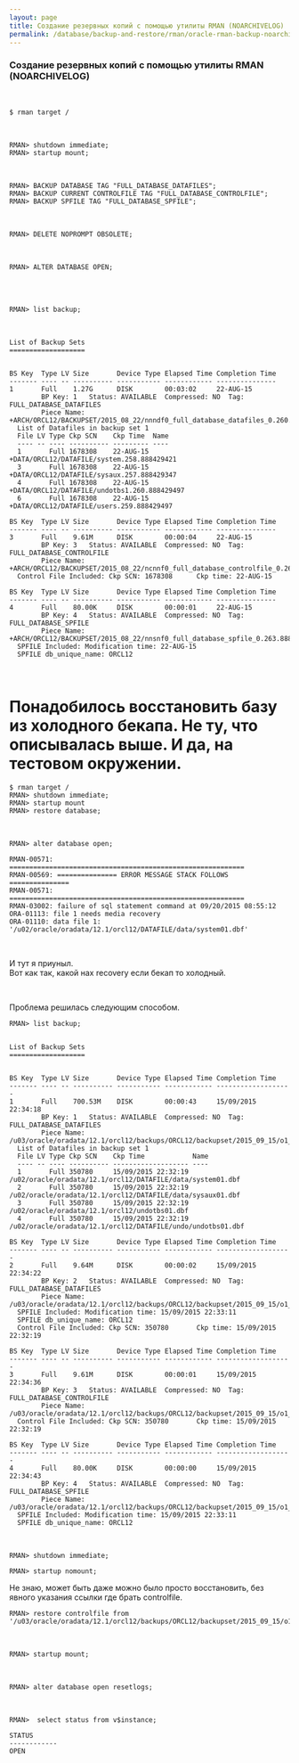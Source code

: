 ```yaml
---
layout: page
title: Создание резервных копий с помощью утилиты RMAN (NOARCHIVELOG)
permalink: /database/backup-and-restore/rman/oracle-rman-backup-noarchivelog/
---
```


### Создание резервных копий с помощью утилиты RMAN (NOARCHIVELOG)

<br/>

    $ rman target /

<br/>

    RMAN> shutdown immediate;  
    RMAN> startup mount;

<br/>

    RMAN> BACKUP DATABASE TAG "FULL_DATABASE_DATAFILES";
    RMAN> BACKUP CURRENT CONTROLFILE TAG "FULL_DATABASE_CONTROLFILE";
    RMAN> BACKUP SPFILE TAG "FULL_DATABASE_SPFILE";

<br/>

    RMAN> DELETE NOPROMPT OBSOLETE;

<br/>

    RMAN> ALTER DATABASE OPEN;

<br/>
<br/>

    RMAN> list backup;

<br/>

    List of Backup Sets
    ===================


    BS Key  Type LV Size       Device Type Elapsed Time Completion Time
    ------- ---- -- ---------- ----------- ------------ ---------------
    1       Full    1.27G      DISK        00:03:02     22-AUG-15
            BP Key: 1   Status: AVAILABLE  Compressed: NO  Tag: FULL_DATABASE_DATAFILES
            Piece Name: +ARCH/ORCL12/BACKUPSET/2015_08_22/nnndf0_full_database_datafiles_0.260.888436705
      List of Datafiles in backup set 1
      File LV Type Ckp SCN    Ckp Time  Name
      ---- -- ---- ---------- --------- ----
      1       Full 1678308    22-AUG-15 +DATA/ORCL12/DATAFILE/system.258.888429421
      3       Full 1678308    22-AUG-15 +DATA/ORCL12/DATAFILE/sysaux.257.888429347
      4       Full 1678308    22-AUG-15 +DATA/ORCL12/DATAFILE/undotbs1.260.888429497
      6       Full 1678308    22-AUG-15 +DATA/ORCL12/DATAFILE/users.259.888429497

    BS Key  Type LV Size       Device Type Elapsed Time Completion Time
    ------- ---- -- ---------- ----------- ------------ ---------------
    3       Full    9.61M      DISK        00:00:04     22-AUG-15
            BP Key: 3   Status: AVAILABLE  Compressed: NO  Tag: FULL_DATABASE_CONTROLFILE
            Piece Name: +ARCH/ORCL12/BACKUPSET/2015_08_22/ncnnf0_full_database_controlfile_0.262.888436943
      Control File Included: Ckp SCN: 1678308      Ckp time: 22-AUG-15

    BS Key  Type LV Size       Device Type Elapsed Time Completion Time
    ------- ---- -- ---------- ----------- ------------ ---------------
    4       Full    80.00K     DISK        00:00:01     22-AUG-15
            BP Key: 4   Status: AVAILABLE  Compressed: NO  Tag: FULL_DATABASE_SPFILE
            Piece Name: +ARCH/ORCL12/BACKUPSET/2015_08_22/nnsnf0_full_database_spfile_0.263.888436995
      SPFILE Included: Modification time: 22-AUG-15
      SPFILE db_unique_name: ORCL12

<br/>

# Понадобилось восстановить базу из холодного бекапа. Не ту, что описывалась выше. И да, на тестовом окружении.


    $ rman target /
    RMAN> shutdown immediate;
    RMAN> startup mount
    RMAN> restore database;

<br/>

    RMAN> alter database open;

    RMAN-00571: ===========================================================
    RMAN-00569: =============== ERROR MESSAGE STACK FOLLOWS ===============
    RMAN-00571: ===========================================================
    RMAN-03002: failure of sql statement command at 09/20/2015 08:55:12
    ORA-01113: file 1 needs media recovery
    ORA-01110: data file 1: '/u02/oracle/oradata/12.1/orcl12/DATAFILE/data/system01.dbf'


<br/>

И тут я приуныл.  
Вот как так, какой нах recovery если бекап то холодный.

<br/>

Проблема решилась следующим способом.


    RMAN> list backup;


    List of Backup Sets
    ===================


    BS Key  Type LV Size       Device Type Elapsed Time Completion Time
    ------- ---- -- ---------- ----------- ------------ -------------------
    1       Full    700.53M    DISK        00:00:43     15/09/2015 22:34:18
            BP Key: 1   Status: AVAILABLE  Compressed: NO  Tag: FULL_DATABASE_DATAFILES
            Piece Name: /u03/oracle/oradata/12.1/orcl12/backups/ORCL12/backupset/2015_09_15/o1_mf_nnndf_FULL_DATABASE_DATAFI_bzko7zd1_.bkp
      List of Datafiles in backup set 1
      File LV Type Ckp SCN    Ckp Time            Name
      ---- -- ---- ---------- ------------------- ----
      1       Full 350780     15/09/2015 22:32:19 /u02/oracle/oradata/12.1/orcl12/DATAFILE/data/system01.dbf
      2       Full 350780     15/09/2015 22:32:19 /u02/oracle/oradata/12.1/orcl12/DATAFILE/data/sysaux01.dbf
      3       Full 350780     15/09/2015 22:32:19 /u02/oracle/oradata/12.1/orcl12/undotbs01.dbf
      4       Full 350780     15/09/2015 22:32:19 /u02/oracle/oradata/12.1/orcl12/DATAFILE/undo/undotbs01.dbf

    BS Key  Type LV Size       Device Type Elapsed Time Completion Time
    ------- ---- -- ---------- ----------- ------------ -------------------
    2       Full    9.64M      DISK        00:00:02     15/09/2015 22:34:22
            BP Key: 2   Status: AVAILABLE  Compressed: NO  Tag: FULL_DATABASE_DATAFILES
            Piece Name: /u03/oracle/oradata/12.1/orcl12/backups/ORCL12/backupset/2015_09_15/o1_mf_ncsnf_FULL_DATABASE_DATAFI_bzko9g0f_.bkp
      SPFILE Included: Modification time: 15/09/2015 22:33:11
      SPFILE db_unique_name: ORCL12
      Control File Included: Ckp SCN: 350780       Ckp time: 15/09/2015 22:32:19

    BS Key  Type LV Size       Device Type Elapsed Time Completion Time
    ------- ---- -- ---------- ----------- ------------ -------------------
    3       Full    9.61M      DISK        00:00:01     15/09/2015 22:34:36
            BP Key: 3   Status: AVAILABLE  Compressed: NO  Tag: FULL_DATABASE_CONTROLFILE
            Piece Name: /u03/oracle/oradata/12.1/orcl12/backups/ORCL12/backupset/2015_09_15/o1_mf_ncnnf_FULL_DATABASE_CONTRO_bzko9wwl_.bkp
      Control File Included: Ckp SCN: 350780       Ckp time: 15/09/2015 22:32:19

    BS Key  Type LV Size       Device Type Elapsed Time Completion Time
    ------- ---- -- ---------- ----------- ------------ -------------------
    4       Full    80.00K     DISK        00:00:00     15/09/2015 22:34:43
            BP Key: 4   Status: AVAILABLE  Compressed: NO  Tag: FULL_DATABASE_SPFILE
            Piece Name: /u03/oracle/oradata/12.1/orcl12/backups/ORCL12/backupset/2015_09_15/o1_mf_nnsnf_FULL_DATABASE_SPFILE_bzkob3rw_.bkp
      SPFILE Included: Modification time: 15/09/2015 22:33:11
      SPFILE db_unique_name: ORCL12

<br/>

    RMAN> shutdown immediate;

    RMAN> startup nomount;


Не знаю, может быть даже можно было просто восстановить, без явного указания ссылки где брать controlfile.

    RMAN> restore controlfile from '/u03/oracle/oradata/12.1/orcl12/backups/ORCL12/backupset/2015_09_15/o1_mf_ncnnf_FULL_DATABASE_CONTRO_bzko9wwl_.bkp';

<br/>

    RMAN> startup mount;

<br/>

    RMAN> alter database open resetlogs;

<br/>

    RMAN>  select status from v$instance;

    STATUS
    ------------
    OPEN
